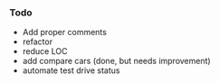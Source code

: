 ### Todo ###
 * Add proper comments
 * refactor
 * reduce LOC
 * add compare cars (done, but needs improvement)
 * automate test drive status
